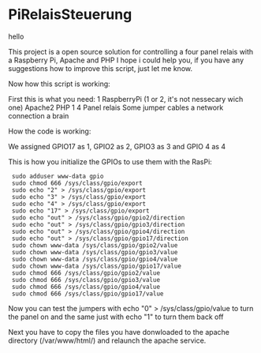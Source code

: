 
# PiRelaisSteuerung
 hello

This project is a open source solution for controlling a four panel relais with a Raspberry Pi, Apache and PHP 
I hope i could help you, if you have any suggestions how to improve this script, just let me know.


Now how this script is working:


First this is what you need:
1 RaspberryPi (1 or 2, it's not nessecary wich one)
Apache2
PHP
1 4 Panel relais
Some jumper cables
a network connection
a brain


How the code is working:

We assigned GPIO17 as 1, GPIO2 as 2, GPIO3 as 3 and GPIO 4 as 4

This is how you initialize the GPIOs to use them with the RasPi:

     sudo adduser www-data gpio
     sudo chmod 666 /sys/class/gpio/export 
     sudo echo "2" > /sys/class/gpio/export 
     sudo echo "3" > /sys/class/gpio/export 
     sudo echo "4" > /sys/class/gpio/export 
     sudo echo "17" > /sys/class/gpio/export 
     sudo echo "out" > /sys/class/gpio/gpio2/direction 
     sudo echo "out" > /sys/class/gpio/gpio3/direction 
     sudo echo "out" > /sys/class/gpio/gpio4/direction 
     sudo echo "out" > /sys/class/gpio/gpio17/direction  
     sudo chown www-data /sys/class/gpio/gpio2/value 
     sudo chown www-data /sys/class/gpio/gpio3/value 
     sudo chown www-data /sys/class/gpio/gpio4/value 
     sudo chown www-data /sys/class/gpio/gpio17/value 
     sudo chmod 666 /sys/class/gpio/gpio2/value 
     sudo chmod 666 /sys/class/gpio/gpio3/value 
     sudo chmod 666 /sys/class/gpio/gpio4/value                            
     sudo chmod 666 /sys/class/gpio/gpio17/value   

Now you can test the jumpers with     echo "0" > /sys/class/gpio<number of GPIO>/value to turn the panel on and the same just with echo "1" to turn them back off

Next you have to copy the files you have donwloaded to the apache directory (/var/www/html/) and relaunch the apache service.
